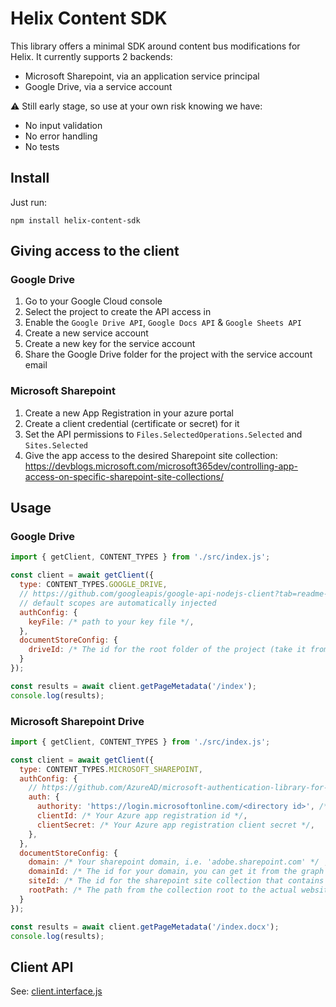 # Helix Content SDK

This library offers a minimal SDK around content bus modifications for Helix.
It currently supports 2 backends:
- Microsoft Sharepoint, via an application service principal
- Google Drive, via a service account

:warning: Still early stage, so use at your own risk knowing we have:
- No input validation
- No error handling
- No tests

## Install

Just run:
```shell
npm install helix-content-sdk
```

## Giving access to the client

### Google Drive

1. Go to your Google Cloud console
2. Select the project to create the API access in
3. Enable the `Google Drive API`, `Google Docs API` & `Google Sheets API`
4. Create a new service account
5. Create a new key for the service account
6. Share the Google Drive folder for the project with the service account email

### Microsoft Sharepoint

1. Create a new App Registration in your azure portal
2. Create a client credential (certificate or secret) for it
3. Set the API permissions to `Files.SelectedOperations.Selected` and `Sites.Selected`
4. Give the app access to the desired Sharepoint site collection: https://devblogs.microsoft.com/microsoft365dev/controlling-app-access-on-specific-sharepoint-site-collections/

## Usage

### Google Drive

```js
import { getClient, CONTENT_TYPES } from './src/index.js';

const client = await getClient({
  type: CONTENT_TYPES.GOOGLE_DRIVE,
  // https://github.com/googleapis/google-api-nodejs-client?tab=readme-ov-file#service-account-credentials
  // default scopes are automatically injected
  authConfig: {
    keyFile: /* path to your key file */,
  },
  documentStoreConfig: {
    driveId: /* The id for the root folder of the project (take it from the project's fstab.yaml if needed) */
  }
});

const results = await client.getPageMetadata('/index');
console.log(results);
```

### Microsoft Sharepoint Drive

```js
import { getClient, CONTENT_TYPES } from './src/index.js';

const client = await getClient({
  type: CONTENT_TYPES.MICROSOFT_SHAREPOINT,
  authConfig: {
    // https://github.com/AzureAD/microsoft-authentication-library-for-js/blob/dev/lib/msal-node/docs/initialize-confidential-client-application.md#configuration-basics
    auth: {
      authority: 'https://login.microsoftonline.com/<directory id>', /* Replace 'directory id' with the value in your app registration */
      clientId: /* Your Azure app registration id */,
      clientSecret: /* Your Azure app registration client secret */,
    },
  },
  documentStoreConfig: {
    domain: /* Your sharepoint domain, i.e. 'adobe.sharepoint.com' */ ,
    domainId: /* The id for your domain, you can get it from the graph explorer */,
    siteId: /* The id for the sharepoint site collection that contains your project files */,
    rootPath: /* The path from the collection root to the actual website root, i.e. '/sites/my-site' */,
  }
});

const results = await client.getPageMetadata('/index.docx');
console.log(results);
```

## Client API

See: [client.interface.js](/src/client.interface.js)
